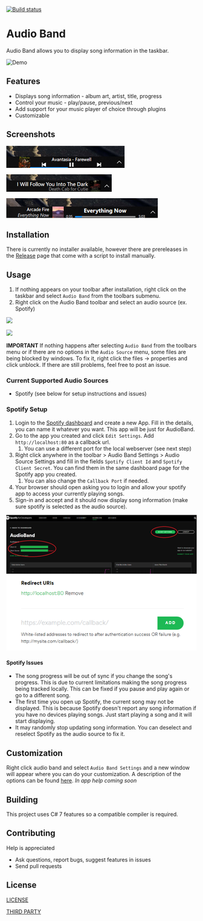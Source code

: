 [![Build status](https://ci.appveyor.com/api/projects/status/v32xl29r8uucuwj3?svg=true)](https://ci.appveyor.com/project/dsafa/audio-band)

# Audio Band
Audio Band allows you to display song information in the taskbar.

![Demo](./screenshots/demo.gif)

## Features
- Displays song information - album art, artist, title, progress
- Control your music - play/pause, previous/next
- Add support for your music player of choice through plugins
- Customizable

## Screenshots
![](./screenshots/screenshot.png)

![](screenshots/custom-1.png)

![](screenshots/custom-2.png)

## Installation
There is currently no installer available, however there are prereleases in the [Release](https://github.com/dsafa/audio-band/releases) page that come with a script to install manually.

## Usage
1. If nothing appears on your toolbar after installation, right click on the taskbar and select `Audio Band` from the toolbars submenu.
2. Right click on the Audio Band toolbar and select an audio source (ex. Spotify)

![](./screenshots/hover-over.png)

![](./screenshots/click-audiosource.png)

**IMPORTANT** If nothing happens after selecting `Audio Band` from the toolbars menu or if there are no options in the `Audio Source` menu, some files are being blocked by windows. To fix it, right click the files -> properties and click unblock. If there are still problems, feel free to post an issue.

### Current Supported Audio Sources
- Spotify (see below for setup instructions and issues)

### Spotify Setup
1. Login to the [Spotify dashboard](https://developer.spotify.com/dashboard/login) and create a new App. Fill in the details, you can name it whatever you want. This app will be just for AudioBand.
2. Go to the app you created and click `Edit Settings`. Add `http://localhost:80` as a callback url.
    1. You can use a different port for the local webserver (see next step)
3. Right click anywhere in the toolbar > Audio Band Settings > Audio Source Settings and fill in the fields `Spotify Client Id` and `Spotify Client Secret`. You can find them in the same dashboard page for the Spotify app you created.
    1. You can also change the `Callback Port` if needed.
4. Your browser should open asking you to login and allow your spotify app to access your currently playing songs.
5. Sign-in and accept and it should now display song information (make sure spotify is selected as the audio source).

![](./screenshots/spotify-dashboard.png)
![](./screenshots/spotify-app-settings-callback.png)

#### Spotify Issues
- The song progress will be out of sync if you change the song's progress. This is due to current limitations making the song progress being tracked locally. This can be fixed if you pause and play again or go to a different song.
- The first time you open up Spotify, the current song may not be displayed. This is because Spotify doesn't report any song information if you have no devices playing songs. Just start playing a song and it will start displaying.
- It may randomly stop updating song information. You can deselect and reselect Spotify as the audio source to fix it.

## Customization
Right click audio band and select `Audio Band Settings` and a new window will appear where you can do your customization. A description of the options can be found [here](https://github.com/dsafa/audio-band/wiki/Audio-Band-settings). *In app help coming soon*

## Building
This project uses C# 7 features so a compatible compiler is required.

## Contributing
Help is appreciated
- Ask questions, report bugs, suggest features in issues
- Send pull requests

## License
[LICENSE](https://github.com/dsafa/audio-band/blob/master/LICENSE)

[THIRD PARTY](https://github.com/dsafa/audio-band/blob/master/LICENSE-3RD-PARTY)